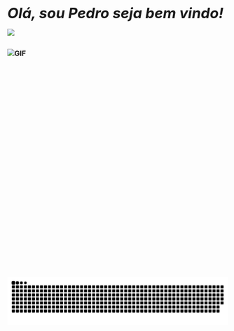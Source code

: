 ### ***<h1>Olá, sou Pedro seja bem vindo!*** <img src="https://media.giphy.com/media/hvRJCLFzcasrR4ia7z/giphy.gif" width="100px">

<img align="right" alt="GIF" src="https://github.com/abhisheknaiidu/abhisheknaiidu/blob/master/code.gif?raw=true" width="800" height="520" />
  
![Snake animation](https://github.com/PedrogGomes/PedrogGomes/blob/output/github-contribution-grid-snake.svg)





  
